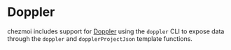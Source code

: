 # Doppler

chezmoi includes support for [Doppler](https://www.doppler.com) using the `doppler`
CLI to expose data through the `doppler` and `dopplerProjectJson`
template functions.
